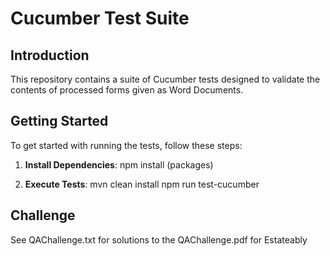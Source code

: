 # Cucumber Test Suite

## Introduction
This repository contains a suite of Cucumber tests designed to validate the contents of processed forms given as Word Documents.

## Getting Started
To get started with running the tests, follow these steps:
1. **Install Dependencies**: 
npm install (packages)

2. **Execute Tests**:
mvn clean install
npm run test-cucumber

## Challenge
See QAChallenge.txt for solutions to the QAChallenge.pdf for Estateably
